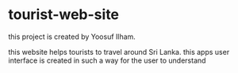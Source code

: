 # tourist-web-site

this project is created by Yoosuf Ilham.

this website helps tourists to travel around Sri Lanka.
this apps user interface is created in such a way for the user to understand
